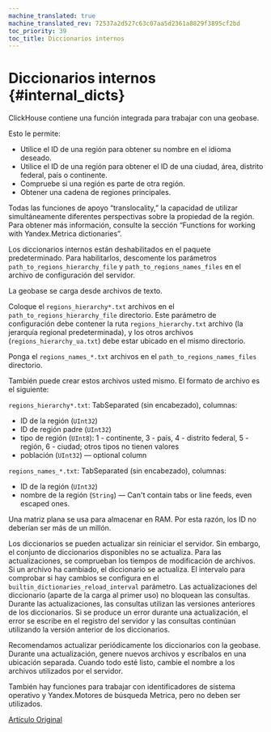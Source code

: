 ```yaml
---
machine_translated: true
machine_translated_rev: 72537a2d527c63c07aa5d2361a8829f3895cf2bd
toc_priority: 39
toc_title: Diccionarios internos
---
```


# Diccionarios internos {#internal_dicts}

ClickHouse contiene una función integrada para trabajar con una geobase.

Esto le permite:

-   Utilice el ID de una región para obtener su nombre en el idioma deseado.
-   Utilice el ID de una región para obtener el ID de una ciudad, área, distrito federal, país o continente.
-   Compruebe si una región es parte de otra región.
-   Obtener una cadena de regiones principales.

Todas las funciones de apoyo “translocality,” la capacidad de utilizar simultáneamente diferentes perspectivas sobre la propiedad de la región. Para obtener más información, consulte la sección “Functions for working with Yandex.Metrica dictionaries”.

Los diccionarios internos están deshabilitados en el paquete predeterminado.
Para habilitarlos, descomente los parámetros `path_to_regions_hierarchy_file` y `path_to_regions_names_files` en el archivo de configuración del servidor.

La geobase se carga desde archivos de texto.

Coloque el `regions_hierarchy*.txt` archivos en el `path_to_regions_hierarchy_file` directorio. Este parámetro de configuración debe contener la ruta `regions_hierarchy.txt` archivo (la jerarquía regional predeterminada), y los otros archivos (`regions_hierarchy_ua.txt`) debe estar ubicado en el mismo directorio.

Ponga el `regions_names_*.txt` archivos en el `path_to_regions_names_files` directorio.

También puede crear estos archivos usted mismo. El formato de archivo es el siguiente:

`regions_hierarchy*.txt`: TabSeparated (sin encabezado), columnas:

-   ID de la región (`UInt32`)
-   ID de región padre (`UInt32`)
-   tipo de región (`UInt8`): 1 - continente, 3 - país, 4 - distrito federal, 5 - región, 6 - ciudad; otros tipos no tienen valores
-   población (`UInt32`) — optional column

`regions_names_*.txt`: TabSeparated (sin encabezado), columnas:

-   ID de la región (`UInt32`)
-   nombre de la región (`String`) — Can't contain tabs or line feeds, even escaped ones.

Una matriz plana se usa para almacenar en RAM. Por esta razón, los ID no deberían ser más de un millón.

Los diccionarios se pueden actualizar sin reiniciar el servidor. Sin embargo, el conjunto de diccionarios disponibles no se actualiza.
Para las actualizaciones, se comprueban los tiempos de modificación de archivos. Si un archivo ha cambiado, el diccionario se actualiza.
El intervalo para comprobar si hay cambios se configura en el `builtin_dictionaries_reload_interval` parámetro.
Las actualizaciones del diccionario (aparte de la carga al primer uso) no bloquean las consultas. Durante las actualizaciones, las consultas utilizan las versiones anteriores de los diccionarios. Si se produce un error durante una actualización, el error se escribe en el registro del servidor y las consultas continúan utilizando la versión anterior de los diccionarios.

Recomendamos actualizar periódicamente los diccionarios con la geobase. Durante una actualización, genere nuevos archivos y escríbalos en una ubicación separada. Cuando todo esté listo, cambie el nombre a los archivos utilizados por el servidor.

También hay funciones para trabajar con identificadores de sistema operativo y Yandex.Motores de búsqueda Metrica, pero no deben ser utilizados.

[Artículo Original](https://clickhouse.tech/docs/en/query_language/dicts/internal_dicts/) <!--hide-->
